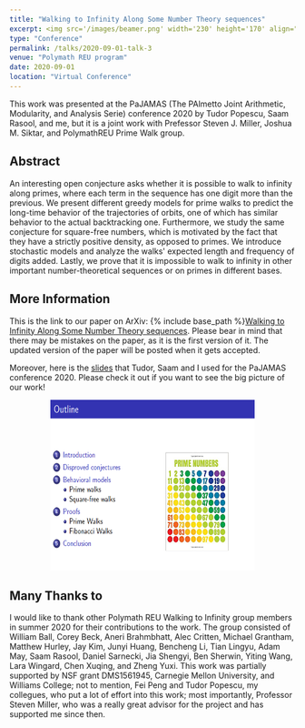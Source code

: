 ```yaml
---
title: "Walking to Infinity Along Some Number Theory sequences" 
excerpt: <img src='/images/beamer.png' width='230' height='170' align="right" hspace="20"> This work was presented at the PaJAMAS (The PAlmetto Joint Arithmetic, Modularity, and Analysis Serie) conference 2020 by Tudor Popescu, Saam Rasool, and me, but it is a joint work with Prefessor Steven J. Miller, Joshua M. Siktar, and PolymathREU Prime Walk group in summer 2020. The paper is under review, so I can only provide the link to the olde version of this paper on ArXiv. 
type: "Conference"
permalink: /talks/2020-09-01-talk-3
venue: "Polymath REU program"
date: 2020-09-01
location: "Virtual Conference"
---
```


This work was presented at the PaJAMAS (The PAlmetto Joint Arithmetic, Modularity, and Analysis Serie) conference 2020 by Tudor Popescu, Saam Rasool, and me, but it is a joint work with Prefessor Steven J. Miller, Joshua M. Siktar, and PolymathREU Prime Walk group. 

**Abstract**
------

An interesting open conjecture asks whether it is possible to walk to infinity along primes, where each term in the sequence has one digit more than the previous. We present different greedy models for prime walks to predict the long-time behavior of the trajectories of orbits, one of which has similar behavior to the actual backtracking one. Furthermore, we study the same conjecture for square-free numbers, which is motivated by the fact that they have a strictly positive density, as opposed to primes. We introduce stochastic models and analyze the walks' expected length and frequency of digits added. Lastly, we prove that it is impossible to walk to infinity in other important number-theoretical sequences or on primes in different bases.

**More Information**
------

This is the link to our paper on ArXiv: {% include base_path %}[Walking to Infinity Along Some Number Theory sequences](https://arxiv.org/abs/2010.14932). Please bear in mind that there may be mistakes on the paper, as it is the first version of it. The updated version of the paper will be posted when it gets accepted. 

Moreover, here is the [slides](http://ploynawapan.github.io/files/beamer.pdf) that Tudor, Saam and I used for the PaJAMAS conference 2020. Please check it out if you want to see the big picture of our work!


<p align="center">
  <img width="360" height="300" src="/images/beamer.png">
</p>

**Many Thanks to**
------
I would like to thank other Polymath REU Walking to Infinity group members in summer 2020 for their contributions to the work. The group consisted of William Ball, Corey Beck, Aneri Brahmbhatt, Alec Critten, Michael Grantham,
Matthew Hurley, Jay Kim, Junyi Huang, Bencheng Li, Tian Lingyu, Adam May, Saam Rasool, Daniel Sarnecki, Jia Shengyi, Ben Sherwin, Yiting Wang, Lara Wingard, Chen Xuqing, and Zheng Yuxi. This work was partially supported by NSF grant DMS1561945, Carnegie Mellon University, and Williams College; not to mention, Fei Peng and Tudor Popescu, my collegues, who put a lot of effort into this work; most importantly, Professor Steven Miller, who was a really great advisor for the project and has supported me since then.  



